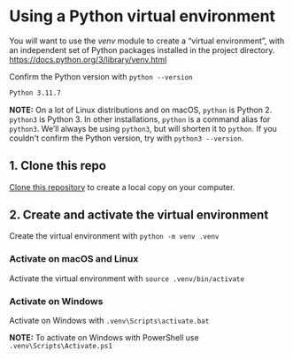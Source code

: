 # Using a Python virtual environment

You will want to use the *venv* module to create a “virtual environment”, with an independent set of Python packages installed in the project directory.
https://docs.python.org/3/library/venv.html

Confirm the Python version with `python --version`
```zsh
Python 3.11.7
```

**NOTE:** On a lot of Linux distributions and on macOS, `python` is Python 2. `python3` is Python 3. In other installations, `python` is a command alias for `python3`. We’ll always be using `python3`, but will shorten it to `python`. If you couldn't confirm the Python version, try with `python3 --version`.

## 1. Clone this repo

[Clone this repository](https://docs.github.com/en/repositories/creating-and-managing-repositories/cloning-a-repository) to create a local copy on your computer.

## 2. Create and activate the virtual environment

Create the virtual environment with `python -m venv .venv`

### Activate on macOS and Linux

Activate the virtual environment with `source .venv/bin/activate`

### Activate on Windows

Activate on Windows with `.venv\Scripts\activate.bat`

**NOTE:** To activate on Windows with PowerShell use `.venv\Scripts\Activate.ps1`

